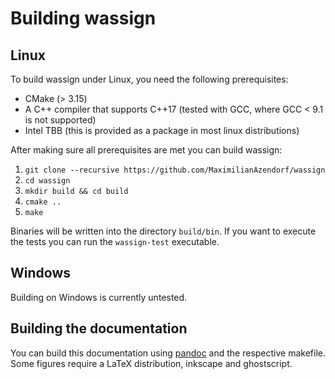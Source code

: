 # Building wassign

## Linux

To build wassign under Linux, you need the following prerequisites:

* CMake (> 3.15)
* A C++ compiler that supports C++17 (tested with GCC, where GCC < 9.1 is not supported)
* Intel TBB (this is provided as a package in most linux distributions)

After making sure all prerequisites are met you can build wassign:

1. `git clone --recursive https://github.com/MaximilianAzendorf/wassign`
2. `cd wassign`
3. `mkdir build && cd build`
4. `cmake ..`
5. `make`

Binaries will be written into the directory `build/bin`. If you want to execute the tests you can run the `wassign-test` executable.

## Windows

Building on Windows is currently untested.

## Building the documentation

You can build this documentation using [pandoc](https://pandoc.org/) and the respective makefile. Some figures require a LaTeX distribution, inkscape and ghostscript.

